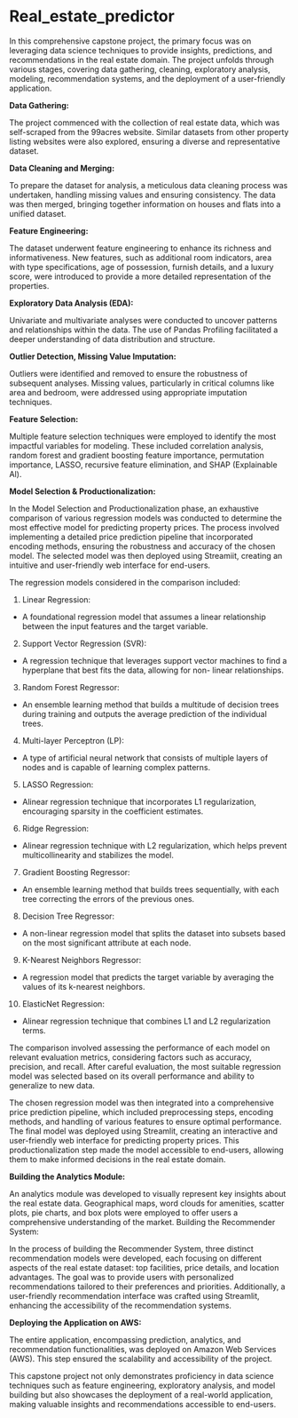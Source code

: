 # Real_estate_predictor
In this comprehensive capstone project, the primary focus was on leveraging data science techniques to provide insights,
predictions, and recommendations in the real estate domain. The project unfolds through various stages, covering data gathering,
cleaning, exploratory analysis, modeling, recommendation systems, and the deployment of a user-friendly application.

**Data Gathering:**

The project commenced with the collection of real estate data, which was self-scraped from the 99acres website. Similar
datasets from other property listing websites were also explored, ensuring a diverse and representative dataset.

**Data Cleaning and Merging:**

To prepare the dataset for analysis, a meticulous data cleaning process was undertaken, handling missing values and ensuring
consistency. The data was then merged, bringing together information on houses and flats into a unified dataset.

**Feature Engineering:**

The dataset underwent feature engineering to enhance its richness and informativeness. New features, such as additional room
indicators, area with type specifications, age of possession, furnish details, and a luxury score, were introduced to provide a more
detailed representation of the properties.

**Exploratory Data Analysis (EDA):**

Univariate and multivariate analyses were conducted to uncover patterns and relationships within the data. The use of Pandas
Profiling facilitated a deeper understanding of data distribution and structure.

**Outlier Detection, Missing Value Imputation:**

Outliers were identified and removed to ensure the robustness of subsequent analyses. Missing values, particularly in critical
columns like area and bedroom, were addressed using appropriate imputation techniques.

**Feature Selection:**

Multiple feature selection techniques were employed to identify the most impactful variables for modeling. These included
correlation analysis, random forest and gradient boosting feature importance, permutation importance, LASSO, recursive feature
elimination, and SHAP (Explainable Al).

**Model Selection & Productionalization:**

In the Model Selection and Productionalization phase, an exhaustive comparison of various regression models was conducted to
determine the most effective model for predicting property prices. The process involved implementing a detailed price prediction
pipeline that incorporated encoding methods, ensuring the robustness and accuracy of the chosen model. The selected model
was then deployed using Streamiit, creating an intuitive and user-friendly web interface for end-users.

The regression models considered in the comparison included:
1. Linear Regression:

- A foundational regression model that assumes a linear relationship between the input features and the target variable.

2. Support Vector Regression (SVR):

- A regression technique that leverages support vector machines to find a hyperplane that best fits the data, allowing for non-
linear relationships.

3. Random Forest Regressor:

- An ensemble learning method that builds a multitude of decision trees during training and outputs the average prediction of the
individual trees.

4. Multi-layer Perceptron (LP):

- A type of artificial neural network that consists of multiple layers of nodes and is capable of learning complex patterns.

5. LASSO Regression:

- Alinear regression technique that incorporates L1 regularization, encouraging sparsity in the coefficient estimates.

6. Ridge Regression:

- Alinear regression technique with L2 regularization, which helps prevent multicollinearity and stabilizes the model.

7. Gradient Boosting Regressor:

- An ensemble learning method that builds trees sequentially, with each tree correcting the errors of the previous ones.

8. Decision Tree Regressor:

- A non-linear regression model that splits the dataset into subsets based on the most significant attribute at each node.

9. K-Nearest Neighbors Regressor:

- A regression model that predicts the target variable by averaging the values of its k-nearest neighbors.

10. ElasticNet Regression:

- Alinear regression technique that combines L1 and L2 regularization terms.

The comparison involved assessing the performance of each model on relevant evaluation metrics, considering factors such as
accuracy, precision, and recall. After careful evaluation, the most suitable regression model was selected based on its overall
performance and ability to generalize to new data.

The chosen regression model was then integrated into a comprehensive price prediction pipeline, which included preprocessing
steps, encoding methods, and handling of various features to ensure optimal performance. The final model was deployed using
Streamlit, creating an interactive and user-friendly web interface for predicting property prices. This productionalization step
made the model accessible to end-users, allowing them to make informed decisions in the real estate domain.

**Building the Analytics Module:**

An analytics module was developed to visually represent key insights about the real estate data. Geographical maps, word clouds
for amenities, scatter plots, pie charts, and box plots were employed to offer users a comprehensive understanding of the market.
Building the Recommender System:

In the process of building the Recommender System, three distinct recommendation models were developed, each focusing on
different aspects of the real estate dataset: top facilities, price details, and location advantages. The goal was to provide users
with personalized recommendations tailored to their preferences and priorities. Additionally, a user-friendly recommendation
interface was crafted using Streamlit, enhancing the accessibility of the recommendation systems.

**Deploying the Application on AWS:**

The entire application, encompassing prediction, analytics, and recommendation functionalities, was deployed on Amazon Web
Services (AWS). This step ensured the scalability and accessibility of the project.

This capstone project not only demonstrates proficiency in data science techniques such as feature engineering, exploratory
analysis, and model building but also showcases the deployment of a real-world application, making valuable insights and
recommendations accessible to end-users.



